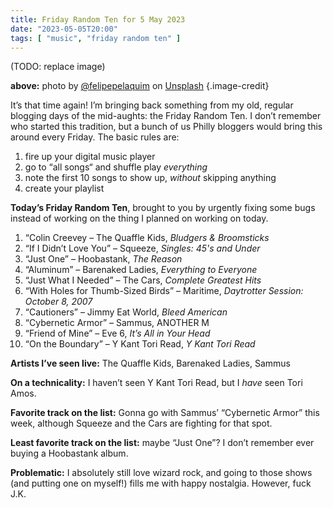 ```yaml
---
title: Friday Random Ten for 5 May 2023
date: "2023-05-05T20:00"
tags: [ "music", "friday random ten" ]
---
```


(TODO: replace image)

**above:** photo by [@felipepelaquim](https://unsplash.com/ko/@felipepelaquim?utm_source=unsplash&utm_medium=referral&utm_content=creditCopyText) on [Unsplash](https://unsplash.com/photos/UNNAYh3sMOg?utm_source=unsplash&utm_medium=referral&utm_content=creditCopyText) {.image-credit}

It’s that time again! I’m bringing back something from my old, regular blogging days of the mid-aughts: the Friday Random Ten. I don’t remember who started this tradition, but a bunch of us Philly bloggers would bring this around every Friday. The basic rules are:

1. fire up your digital music player
1. go to “all songs“ and shuffle play _everything_
1. note the first 10 songs to show up, _without_ skipping anything
1. create your playlist

**Today’s Friday Random Ten**, brought to you by urgently fixing some bugs instead of working on the thing I planned on working on today.

1. “Colin Creevey &#8211; The Quaffle Kids, _Bludgers & Broomsticks_
2. “If I Didn’t Love You” &#8211; Squeeze, _Singles: 45's and Under_
3. “Just One” &#8211; Hoobastank, _The Reason_
4. “Aluminum” &#8211; Barenaked Ladies, _Everything to Everyone_
5. “Just What I Needed” &#8211; The Cars, _Complete Greatest Hits_
6. “With Holes for Thumb-Sized Birds” &#8211; Maritime, _Daytrotter Session: October 8, 2007_
7. “Cautioners” &#8211; Jimmy Eat World, _Bleed American_
8. “Cybernetic Armor” &#8211; Sammus, ANOTHER M
9. “Friend of Mine” &#8211; Eve 6, _It’s All in Your Head_
10. “On the Boundary” &#8211; Y Kant Tori Read, _Y Kant Tori Read_

**Artists I’ve seen live:** The Quaffle Kids, Barenaked Ladies, Sammus

**On a technicality:** I haven’t seen Y Kant Tori Read, but I _have_ seen Tori Amos.

**Favorite track on the list:** Gonna go with Sammus’ “Cybernetic Armor” this week, although Squeeze and the Cars are fighting for that spot.

**Least favorite track on the list:** maybe “Just One”? I don’t remember ever buying a Hoobastank album.

**Problematic:** I absolutely still love wizard rock, and going to those shows (and putting one on myself!) fills me with happy nostalgia. However, fuck J.K.
